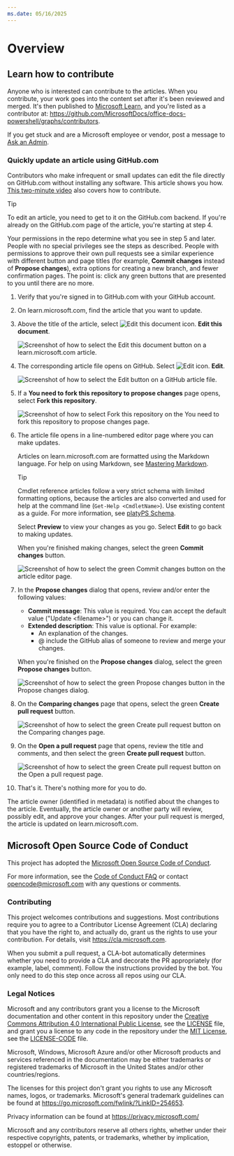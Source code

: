 ```yaml
---
ms.date: 05/16/2025
---
```


# Overview

## Learn how to contribute

Anyone who is interested can contribute to the articles. When you contribute, your work goes into the content set after it's been reviewed and merged. It's then published to [Microsoft Learn](https://learn.microsoft.com/), and you're listed as a contributor at: <https://github.com/MicrosoftDocs/office-docs-powershell/graphs/contributors>.

If you get stuck and are a Microsoft employee or vendor, post a message to [Ask an Admin](https://aka.ms/askanadmin).

### Quickly update an article using GitHub.com

Contributors who make infrequent or small updates can edit the file directly on GitHub.com without installing any software. This article shows you how. [This two-minute video](https://learn-video.azurefd.net/vod/player?id=b5167c5a-9c69-499b-99ac-e5467882bc92) also covers how to contribute.

> [!TIP]
> To edit an article, you need to get to it on the GitHub.com backend. If you're already on the GitHub.com page of the article, you're starting at step 4.
>
> Your permissions in the repo determine what you see in step 5 and later. People with no special privileges see the steps as described. People with permissions to approve their own pull requests see a similar experience with different button and page titles (for example, **Commit changes** instead of **Propose changes**), extra options for creating a new branch, and fewer confirmation pages. The point is: click any green buttons that are presented to you until there are no more.

1. Verify that you're signed in to GitHub.com with your GitHub account.
2. On learn.microsoft.com, find the article that you want to update.
3. Above the title of the article, select ![Edit this document icon.](images/m365-cc-sc-edit-icon.png) **Edit this document**.

   ![Screenshot of how to select the Edit this document button on a learn.microsoft.com article.](images/quick-update-edit-button-on-learn-page.png)

4. The corresponding article file opens on GitHub. Select ![Edit icon.](images/quick-update-github-edit-icon.png) **Edit**.

   ![Screenshot of how to select the Edit button on a GitHub article file.](images/quick-update-edit-button-on-github-page.png)

5. If a **You need to fork this repository to propose changes** page opens, select **Fork this repository**.

   ![Screenshot of how to select Fork this repository on the You need to fork this repository to propose changes page.](images/quick-update-fork-this-repository-page.png)

6. The article file opens in a line-numbered editor page where you can make updates.

   Articles on learn.microsoft.com are formatted using the Markdown language. For help on using Markdown, see [Mastering Markdown](https://guides.github.com/features/mastering-markdown/).

   > [!TIP]
   > Cmdlet reference articles follow a very strict schema with limited formatting options, because the articles are also converted and used for help at the command line (`Get-Help <CmdletName>`). Use existing content as a guide. For more information, see [platyPS Schema](https://github.com/PowerShell/platyPS/blob/master/docs/developer/platyPS/platyPS.schema.md).

   Select **Preview** to view your changes as you go. Select **Edit** to go back to making updates.

   When you're finished making changes, select the green **Commit changes** button.

   ![Screenshot of how to select the green Commit changes button on the article editor page.](images/quick-update-editor-page.png)

7. In the **Propose changes** dialog that opens, review and/or enter the following values:
   - **Commit message**: This value is required. You can accept the default value ("Update \<filename\>") or you can change it.
   - **Extended description**: This value is optional. For example:
     - An explanation of the changes.
     - @ include the GitHub alias of someone to review and merge your changes.

   When you're finished on the **Propose changes** dialog, select the green **Propose changes** button.

   ![Screenshot of how to select the green Propose changes button in the Propose changes dialog.](images/quick-update-propose-changes-dialog.png)

8. On the **Comparing changes** page that opens, select the green **Create pull request** button.

   ![Screenshot of how to select the green Create pull request button on the Comparing changes page.](images/quick-update-comparing-changes-page.png)

9. On the **Open a pull request** page that opens, review the title and comments, and then select the green **Create pull request** button.

   ![Screenshot of how to select the green Create pull request button on the Open a pull request page.](images/quick-update-open-a-pull-request-page.png)

10. That's it. There's nothing more for you to do.

   The article owner (identified in metadata) is notified about the changes to the article. Eventually, the article owner or another party will review, possibly edit, and approve your changes. After your pull request is merged, the article is updated on learn.microsoft.com.

## Microsoft Open Source Code of Conduct

This project has adopted the [Microsoft Open Source Code of Conduct](https://opensource.microsoft.com/codeofconduct/).

For more information, see the [Code of Conduct FAQ](https://opensource.microsoft.com/codeofconduct/faq/) or contact [opencode@microsoft.com](mailto:opencode@microsoft.com) with any questions or comments.

### Contributing

This project welcomes contributions and suggestions.  Most contributions require you to agree to a Contributor License Agreement (CLA) declaring that you have the right to, and actually do, grant us the rights to use your contribution. For details, visit <https://cla.microsoft.com>.

When you submit a pull request, a CLA-bot automatically determines whether you need to provide a CLA and decorate the PR appropriately (for example, label, comment). Follow the instructions provided by the bot. You only need to do this step once across all repos using our CLA.

### Legal Notices

Microsoft and any contributors grant you a license to the Microsoft documentation and other content in this repository under the [Creative Commons Attribution 4.0 International Public License](https://creativecommons.org/licenses/by/4.0/legalcode), see the [LICENSE](LICENSE) file, and grant you a license to any code in the repository under the [MIT License](https://opensource.org/licenses/MIT), see the [LICENSE-CODE](LICENSE-CODE) file.

Microsoft, Windows, Microsoft Azure and/or other Microsoft products and services referenced in the documentation may be either trademarks or registered trademarks of Microsoft in the United States and/or other countries/regions.

The licenses for this project don't grant you rights to use any Microsoft names, logos, or trademarks. Microsoft's general trademark guidelines can be found at <https://go.microsoft.com/fwlink/?LinkID=254653>.

Privacy information can be found at <https://privacy.microsoft.com/>

Microsoft and any contributors reserve all others rights, whether under their respective copyrights, patents, or trademarks, whether by implication, estoppel or otherwise.
